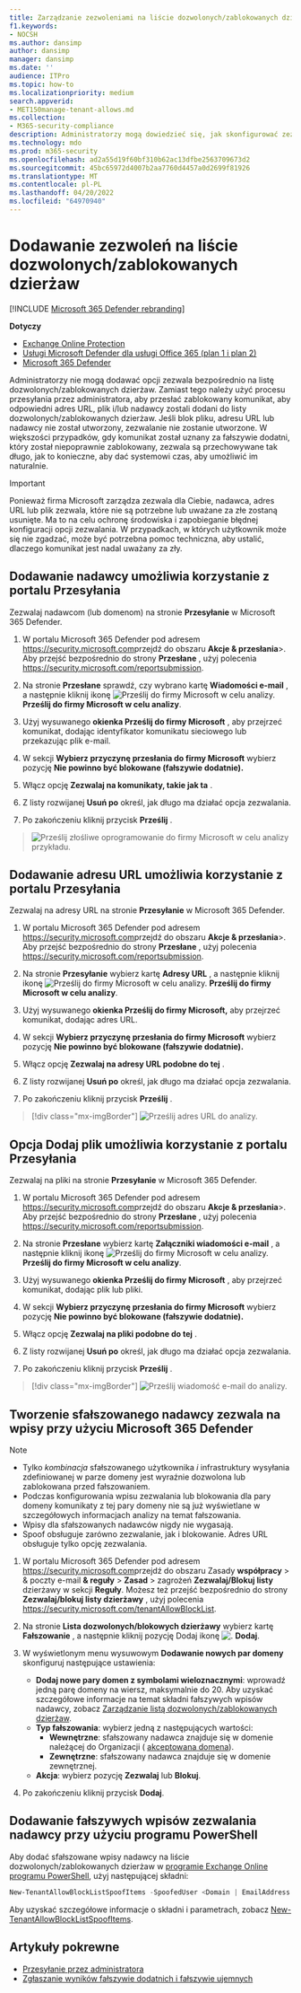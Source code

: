 ```yaml
---
title: Zarządzanie zezwoleniami na liście dozwolonych/zablokowanych dzierżaw
f1.keywords:
- NOCSH
ms.author: dansimp
author: dansimp
manager: dansimp
ms.date: ''
audience: ITPro
ms.topic: how-to
ms.localizationpriority: medium
search.appverid:
- MET150manage-tenant-allows.md
ms.collection:
- M365-security-compliance
description: Administratorzy mogą dowiedzieć się, jak skonfigurować zezwolenia na liście dozwolonych/zablokowanych dzierżaw w portalu zabezpieczeń.
ms.technology: mdo
ms.prod: m365-security
ms.openlocfilehash: ad2a55d19f60bf310b62ac13dfbe2563709673d2
ms.sourcegitcommit: 45bc65972d4007b2aa7760d4457a0d2699f81926
ms.translationtype: MT
ms.contentlocale: pl-PL
ms.lasthandoff: 04/20/2022
ms.locfileid: "64970940"
---
```

# <a name="add-allows-in-the-tenant-allowblock-list"></a>Dodawanie zezwoleń na liście dozwolonych/zablokowanych dzierżaw

[!INCLUDE [Microsoft 365 Defender rebranding](../includes/microsoft-defender-for-office.md)]

**Dotyczy**
- [Exchange Online Protection](exchange-online-protection-overview.md)
- [Usługi Microsoft Defender dla usługi Office 365 (plan 1 i plan 2)](defender-for-office-365.md)
- [Microsoft 365 Defender](../defender/microsoft-365-defender.md)

Administratorzy nie mogą dodawać opcji zezwala bezpośrednio na listę dozwolonych/zablokowanych dzierżaw. Zamiast tego należy użyć procesu przesyłania przez administratora, aby przesłać zablokowany komunikat, aby odpowiedni adres URL, plik i/lub nadawcy zostali dodani do listy dozwolonych/zablokowanych dzierżaw. Jeśli blok pliku, adresu URL lub nadawcy nie został utworzony, zezwalanie nie zostanie utworzone. W większości przypadków, gdy komunikat został uznany za fałszywie dodatni, który został niepoprawnie zablokowany, zezwala są przechowywane tak długo, jak to konieczne, aby dać systemowi czas, aby umożliwić im naturalnie.

> [!IMPORTANT]
> Ponieważ firma Microsoft zarządza zezwala dla Ciebie, nadawca, adres URL lub plik zezwala, które nie są potrzebne lub uważane za złe zostaną usunięte. Ma to na celu ochronę środowiska i zapobieganie błędnej konfiguracji opcji zezwalania. W przypadkach, w których użytkownik może się nie zgadzać, może być potrzebna pomoc techniczna, aby ustalić, dlaczego komunikat jest nadal uważany za zły.

## <a name="add-sender-allows-using-the-submissions-portal"></a>Dodawanie nadawcy umożliwia korzystanie z portalu Przesyłania

Zezwalaj nadawcom (lub domenom) na stronie **Przesyłanie** w Microsoft 365 Defender.

1. W portalu Microsoft 365 Defender pod adresem <https://security.microsoft.com>przejdź do obszaru **Akcje & przesłania**\>. Aby przejść bezpośrednio do strony **Przesłane** , użyj polecenia <https://security.microsoft.com/reportsubmission>.

2. Na stronie **Przesłane** sprawdź, czy wybrano kartę **Wiadomości e-mail** , a następnie kliknij ikonę ![Prześlij do firmy Microsoft w celu analizy.](../../media/m365-cc-sc-create-icon.png) **Prześlij do firmy Microsoft w celu analizy**.

3. Użyj wysuwanego **okienka Prześlij do firmy Microsoft** , aby przejrzeć komunikat, dodając identyfikator komunikatu sieciowego lub przekazując plik e-mail.

4. W sekcji **Wybierz przyczynę przesłania do firmy Microsoft** wybierz pozycję **Nie powinno być blokowane (fałszywie dodatnie).**

5. Włącz opcję **Zezwalaj na komunikaty, takie jak ta** .

6. Z listy rozwijanej **Usuń po** określ, jak długo ma działać opcja zezwalania.

7. Po zakończeniu kliknij przycisk **Prześlij** .

> ![Prześlij złośliwe oprogramowanie do firmy Microsoft w celu analizy przykładu.](../../media/admin-submission-allow-messages.png)

## <a name="add-url-allows-using-the-submissions-portal"></a>Dodawanie adresu URL umożliwia korzystanie z portalu Przesyłania

Zezwalaj na adresy URL na stronie **Przesyłanie** w Microsoft 365 Defender.

1. W portalu Microsoft 365 Defender pod adresem <https://security.microsoft.com>przejdź do obszaru **Akcje & przesłania**\>. Aby przejść bezpośrednio do strony **Przesłane** , użyj polecenia <https://security.microsoft.com/reportsubmission>.

2. Na stronie **Przesyłanie** wybierz kartę **Adresy URL** , a następnie kliknij ikonę ![Prześlij do firmy Microsoft w celu analizy.](../../media/m365-cc-sc-create-icon.png) **Prześlij do firmy Microsoft w celu analizy**.

3. Użyj wysuwanego **okienka Prześlij do firmy Microsoft,** aby przejrzeć komunikat, dodając adres URL.

4. W sekcji **Wybierz przyczynę przesłania do firmy Microsoft** wybierz pozycję **Nie powinno być blokowane (fałszywie dodatnie).**

5. Włącz opcję **Zezwalaj na adresy URL podobne do tej** .

6. Z listy rozwijanej **Usuń po** określ, jak długo ma działać opcja zezwalania.

7. Po zakończeniu kliknij przycisk **Prześlij** .

> [!div class="mx-imgBorder"]
> ![Prześlij adres URL do analizy.](../../media/submit-url-for-analysis.png)

## <a name="add-file-allows-using-the-submissions-portal"></a>Opcja Dodaj plik umożliwia korzystanie z portalu Przesyłania

Zezwalaj na pliki na stronie **Przesyłanie** w Microsoft 365 Defender.

1. W portalu Microsoft 365 Defender pod adresem <https://security.microsoft.com>przejdź do obszaru **Akcje & przesłania**\>. Aby przejść bezpośrednio do strony **Przesłane** , użyj polecenia <https://security.microsoft.com/reportsubmission>.

2. Na stronie **Przesłane** wybierz kartę **Załączniki wiadomości e-mail** , a następnie kliknij ikonę ![Prześlij do firmy Microsoft w celu analizy.](../../media/m365-cc-sc-create-icon.png) **Prześlij do firmy Microsoft w celu analizy**.

3. Użyj wysuwanego **okienka Prześlij do firmy Microsoft** , aby przejrzeć komunikat, dodając plik lub pliki.

4. W sekcji **Wybierz przyczynę przesłania do firmy Microsoft** wybierz pozycję **Nie powinno być blokowane (fałszywie dodatnie).**

5. Włącz opcję **Zezwalaj na pliki podobne do tej** .

6. Z listy rozwijanej **Usuń po** określ, jak długo ma działać opcja zezwalania.

7. Po zakończeniu kliknij przycisk **Prześlij** .

> [!div class="mx-imgBorder"]
> ![Prześlij wiadomość e-mail do analizy.](../../media/submit-email-for-analysis.png)

## <a name="create-spoofed-sender-allow-entries-using-microsoft-365-defender"></a>Tworzenie sfałszowanego nadawcy zezwala na wpisy przy użyciu Microsoft 365 Defender

> [!NOTE]
>
> - Tylko _kombinacja_ sfałszowanego użytkownika _i_ infrastruktury wysyłania zdefiniowanej w parze domeny jest wyraźnie dozwolona lub zablokowana przed fałszowaniem.
> - Podczas konfigurowania wpisu zezwalania lub blokowania dla pary domeny komunikaty z tej pary domeny nie są już wyświetlane w szczegółowych informacjach analizy na temat fałszowania.
> - Wpisy dla sfałszowanych nadawców nigdy nie wygasają.
> - Spoof obsługuje zarówno zezwalanie, jak i blokowanie. Adres URL obsługuje tylko opcję zezwalania.

1. W portalu Microsoft 365 Defender pod adresem <https://security.microsoft.com>przejdź do obszaru Zasady **współpracy** \> & poczty e-mail **& reguły** \> **Zasad** \> zagrożeń **Zezwalaj/Blokuj listy** dzierżawy w sekcji **Reguły**. Możesz też przejść bezpośrednio do strony **Zezwalaj/blokuj listy dzierżawy** , użyj polecenia <https://security.microsoft.com/tenantAllowBlockList>.

2. Na stronie **Lista dozwolonych/blokowych dzierżawy** wybierz kartę **Fałszowanie** , a następnie kliknij pozycję Dodaj ikonę ![.](../../media/m365-cc-sc-create-icon.png) **Dodaj**.

3. W wyświetlonym menu wysuwowym **Dodawanie nowych par domeny** skonfiguruj następujące ustawienia:
   - **Dodaj nowe pary domen z symbolami wieloznacznymi**: wprowadź jedną parę domeny na wiersz, maksymalnie do 20. Aby uzyskać szczegółowe informacje na temat składni fałszywych wpisów nadawcy, zobacz [Zarządzanie listą dozwolonych/zablokowanych dzierżaw](tenant-allow-block-list.md).
   - **Typ fałszowania**: wybierz jedną z następujących wartości:
     - **Wewnętrzne**: sfałszowany nadawca znajduje się w domenie należącej do Organizacji ( [akceptowana domena](/exchange/mail-flow-best-practices/manage-accepted-domains/manage-accepted-domains)).
     - **Zewnętrzne**: sfałszowany nadawca znajduje się w domenie zewnętrznej.
   - **Akcja**: wybierz pozycję **Zezwalaj** lub **Blokuj**.

4. Po zakończeniu kliknij przycisk **Dodaj**.

## <a name="add-spoofed-sender-allow-entries-using-powershell"></a>Dodawanie fałszywych wpisów zezwalania nadawcy przy użyciu programu PowerShell

Aby dodać sfałszowane wpisy nadawcy na liście dozwolonych/zablokowanych dzierżaw w [programie Exchange Online programu PowerShell](/exchange/connect-to-exchange-online-powershell), użyj następującej składni:

```powershell
New-TenantAllowBlockListSpoofItems -SpoofedUser <Domain | EmailAddress | *> -SendingInfrastructure <Domain | IPAddress/24> -SpoofType <External | Internal> -Action <Allow | Block>
```

Aby uzyskać szczegółowe informacje o składni i parametrach, zobacz [New-TenantAllowBlockListSpoofItems](/powershell/module/exchange/new-tenantallowblocklistspoofitems).

## <a name="related-articles"></a>Artykuły pokrewne

- [Przesyłanie przez administratora](admin-submission.md)
- [Zgłaszanie wyników fałszywie dodatnich i fałszywie ujemnych](report-false-positives-and-false-negatives.md)
